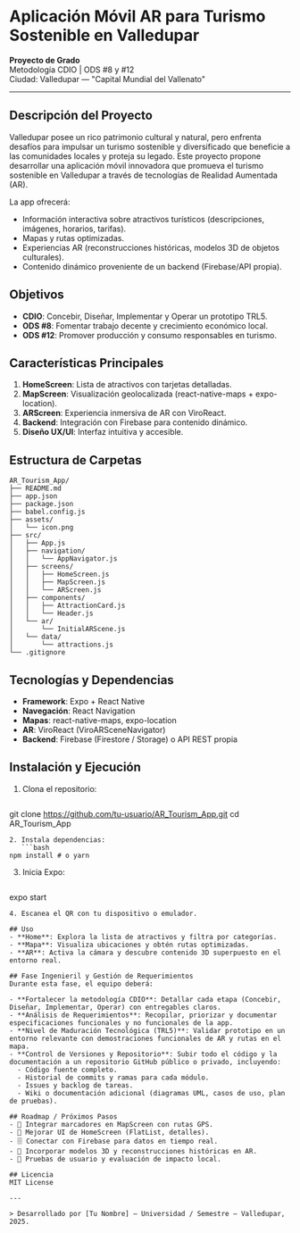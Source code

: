 # Aplicación Móvil AR para Turismo Sostenible en Valledupar

**Proyecto de Grado**  
Metodología CDIO | ODS #8 y #12  
Ciudad: Valledupar — "Capital Mundial del Vallenato"

---

## Descripción del Proyecto
Valledupar posee un rico patrimonio cultural y natural, pero enfrenta desafíos para impulsar un turismo sostenible y diversificado que beneficie a las comunidades locales y proteja su legado. Este proyecto propone desarrollar una aplicación móvil innovadora que promueva el turismo sostenible en Valledupar a través de tecnologías de Realidad Aumentada (AR).

La app ofrecerá:
- Información interactiva sobre atractivos turísticos (descripciones, imágenes, horarios, tarifas).  
- Mapas y rutas optimizadas.  
- Experiencias AR (reconstrucciones históricas, modelos 3D de objetos culturales).  
- Contenido dinámico proveniente de un backend (Firebase/API propia).

## Objetivos
- **CDIO**: Concebir, Diseñar, Implementar y Operar un prototipo TRL5.  
- **ODS #8**: Fomentar trabajo decente y crecimiento económico local.  
- **ODS #12**: Promover producción y consumo responsables en turismo.

## Características Principales
1. **HomeScreen**: Lista de atractivos con tarjetas detalladas.  
2. **MapScreen**: Visualización geolocalizada (react-native-maps + expo-location).  
3. **ARScreen**: Experiencia inmersiva de AR con ViroReact.  
4. **Backend**: Integración con Firebase para contenido dinámico.  
5. **Diseño UX/UI**: Interfaz intuitiva y accesible.

## Estructura de Carpetas
```
AR_Tourism_App/
├── README.md
├── app.json
├── package.json
├── babel.config.js
├── assets/
│   └── icon.png
├── src/
│   ├── App.js
│   ├── navigation/
│   │   └── AppNavigator.js
│   ├── screens/
│   │   ├── HomeScreen.js
│   │   ├── MapScreen.js
│   │   └── ARScreen.js
│   ├── components/
│   │   ├── AttractionCard.js
│   │   └── Header.js
│   └── ar/
│       └── InitialARScene.js
│   └── data/
│       └── attractions.js
└── .gitignore
``` 

## Tecnologías y Dependencias
- **Framework**: Expo + React Native  
- **Navegación**: React Navigation  
- **Mapas**: react-native-maps, expo-location  
- **AR**: ViroReact (ViroARSceneNavigator)  
- **Backend**: Firebase (Firestore / Storage) o API REST propia  

## Instalación y Ejecución
1. Clona el repositorio:  
   ```bash
git clone https://github.com/tu-usuario/AR_Tourism_App.git
cd AR_Tourism_App
```  
2. Instala dependencias:  
   ```bash
npm install # o yarn
```  
3. Inicia Expo:  
   ```bash
expo start
```  
4. Escanea el QR con tu dispositivo o emulador.

## Uso
- **Home**: Explora la lista de atractivos y filtra por categorías.  
- **Mapa**: Visualiza ubicaciones y obtén rutas optimizadas.  
- **AR**: Activa la cámara y descubre contenido 3D superpuesto en el entorno real.

## Fase Ingenieril y Gestión de Requerimientos
Durante esta fase, el equipo deberá:

- **Fortalecer la metodología CDIO**: Detallar cada etapa (Concebir, Diseñar, Implementar, Operar) con entregables claros.
- **Análisis de Requerimientos**: Recopilar, priorizar y documentar especificaciones funcionales y no funcionales de la app.
- **Nivel de Maduración Tecnológica (TRL5)**: Validar prototipo en un entorno relevante con demostraciones funcionales de AR y rutas en el mapa.
- **Control de Versiones y Repositorio**: Subir todo el código y la documentación a un repositorio GitHub público o privado, incluyendo:
  - Código fuente completo.
  - Historial de commits y ramas para cada módulo.
  - Issues y backlog de tareas.
  - Wiki o documentación adicional (diagramas UML, casos de uso, plan de pruebas).

## Roadmap / Próximos Pasos
- 📍 Integrar marcadores en MapScreen con rutas GPS.  
- 📱 Mejorar UI de HomeScreen (FlatList, detalles).  
- 🗄 Conectar con Firebase para datos en tiempo real.  
- 🎨 Incorporar modelos 3D y reconstrucciones históricas en AR.  
- 🧪 Pruebas de usuario y evaluación de impacto local.

## Licencia
MIT License  

---

> Desarrollado por [Tu Nombre] — Universidad / Semestre — Valledupar, 2025.
